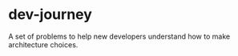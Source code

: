 # dev-journey
A set of problems to help new developers understand how to make architecture choices.
